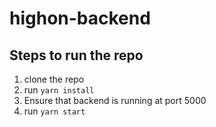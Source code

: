 # highon-backend
## Steps to run the repo
1. clone the repo
2. run ``yarn install``
3. Ensure that backend is running at port 5000
4. run ``yarn start``
